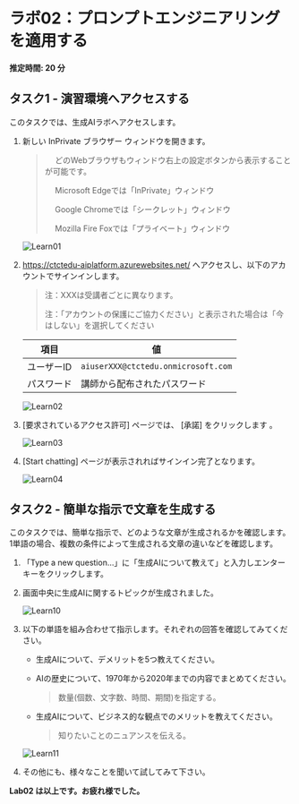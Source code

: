 # ラボ02：プロンプトエンジニアリングを適用する

#### 推定時間: 20 分



## タスク1 - 演習環境へアクセスする

このタスクでは、生成AIラボへアクセスします。

1. 新しい InPrivate ブラウザー ウィンドウを開きます。

   > 　  どのWebブラウザもウィンドウ右上の設定ボタンから表示することが可能です。
   >
   > 　  Microsoft Edgeでは「InPrivate」ウィンドウ
   >
   > 　  Google Chromeでは「シークレット」ウィンドウ
   >
   > 　  Mozilla Fire Foxでは「プライベート」ウィンドウ

   ![Learn01](./media/Learn01.BMP)

   

2. https://ctctedu-aiplatform.azurewebsites.net/ へアクセスし、以下のアカウントでサインインします。

   > 注：XXXは受講者ごとに異なります。
   >
   > 注：「アカウントの保護にご協力ください」と表示された場合は「今はしない」を選択してください

   | 項目       | 値                                  |
   | ---------- | ----------------------------------- |
   | ユーザーID | `aiuserXXX@ctctedu.onmicrosoft.com` |
   | パスワード | 講師から配布されたパスワード        |

   ![Learn02](./media/Learn02.BMP)

   

3. [要求されているアクセス許可] ページでは、 [承諾] をクリックします 。

   ![Learn03](./media/Learn03.BMP)

   

4. [Start chatting] ページが表示されればサインイン完了となります。

   ![Learn04](./media/Learn04.BMP)

   



## タスク2 - 簡単な指示で文章を生成する

このタスクでは、簡単な指示で、どのような文章が生成されるかを確認します。1単語の場合、複数の条件によって生成される文章の違いなどを確認します。

1. 「Type a new question...」に「生成AIについて教えて」と入力しエンターキーをクリックします。

2. 画面中央に生成AIに関するトピックが生成されました。

   ![Learn10](./media/Learn10.BMP)

   

3. 以下の単語を組み合わせて指示します。それぞれの回答を確認してみてください。

   - 生成AIについて、デメリットを5つ教えてください。

   - AIの歴史について、1970年から2020年までの内容でまとめてください。

     > 数量(個数、文字数、時間、期間)を指定する。

   - 生成AIについて、ビジネス的な観点でのメリットを教えてください。

     > 知りたいことのニュアンスを伝える。

   ![Learn11](./media/Learn11.BMP)

   

4. その他にも、様々なことを聞いて試してみて下さい。



**Lab02 は以上です。お疲れ様でした。**
